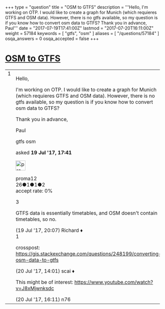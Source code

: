 +++
type = "question"
title = "OSM to GTFS"
description = '''Hello, I&#x27;m working on OTP. I would like to create a graph for Munich (which requieres GTFS and OSM data). However, there is no gtfs available, so my question is if you know how to convert osm data to GTFS? Thank you in advance, Paul'''
date = "2017-07-19T17:41:00Z"
lastmod = "2017-07-20T16:11:00Z"
weight = 57184
keywords = [ "gtfs", "osm" ]
aliases = [ "/questions/57184" ]
osqa_answers = 0
osqa_accepted = false
+++

<div class="headNormal">

# [OSM to GTFS](/questions/57184/osm-to-gtfs)

</div>

<div id="main-body">

<div id="askform">

<table id="question-table" style="width:100%;">
<colgroup>
<col style="width: 50%" />
<col style="width: 50%" />
</colgroup>
<tbody>
<tr>
<td style="width: 30px; vertical-align: top"><div class="vote-buttons">
<span id="post-57184-upvote" class="ajax-command post-vote up" rel="nofollow" title="I like this post (click again to cancel)"> </span>
<div id="post-57184-score" class="post-score" title="current number of votes">
1
</div>
<span id="post-57184-downvote" class="ajax-command post-vote down" rel="nofollow" title="I dont like this post (click again to cancel)"> </span> <span id="favorite-mark" class="ajax-command favorite-mark" rel="nofollow" title="mark/unmark this question as favorite (click again to cancel)"> </span>
<div id="favorite-count" class="favorite-count">
&#10;</div>
</div></td>
<td><div id="item-right">
<div class="question-body">
<p>Hello,</p>
<p>I'm working on OTP. I would like to create a graph for Munich (which requieres GTFS and OSM data). However, there is no gtfs available, so my question is if you know how to convert osm data to GTFS?</p>
<p>Thank you in advance,</p>
<p>Paul</p>
</div>
<div id="question-tags" class="tags-container tags">
<span class="post-tag tag-link-gtfs" rel="tag" title="see questions tagged &#39;gtfs&#39;">gtfs</span> <span class="post-tag tag-link-osm" rel="tag" title="see questions tagged &#39;osm&#39;">osm</span>
</div>
<div id="question-controls" class="post-controls">
&#10;</div>
<div class="post-update-info-container">
<div class="post-update-info post-update-info-user">
<p>asked <strong>19 Jul '17, 17:41</strong></p>
<img src="https://secure.gravatar.com/avatar/130ca2f366c028d9386d99be72623903?s=32&amp;d=identicon&amp;r=g" class="gravatar" width="32" height="32" alt="proma12&#39;s gravatar image" />
<p><span>proma12</span><br />
<span class="score" title="26 reputation points">26</span><span title="1 badges"><span class="badge1">●</span><span class="badgecount">1</span></span><span title="1 badges"><span class="silver">●</span><span class="badgecount">1</span></span><span title="2 badges"><span class="bronze">●</span><span class="badgecount">2</span></span><br />
<span class="accept_rate" title="Rate of the user&#39;s accepted answers">accept rate:</span> <span title="proma12 has no accepted answers">0%</span></p>
</div>
</div>
<div id="comments-container-57184" class="comments-container">
<span id="57186"></span>
<div id="comment-57186" class="comment">
<div id="post-57186-score" class="comment-score">
3
</div>
<div class="comment-text">
<p>GTFS data is essentially timetables, and OSM doesn't contain timetables, so no.</p>
</div>
<div id="comment-57186-info" class="comment-info">
<span class="comment-age">(19 Jul '17, 20:07)</span> <span class="comment-user userinfo">Richard ♦</span>
</div>
</div>
<span id="57201"></span>
<div id="comment-57201" class="comment">
<div id="post-57201-score" class="comment-score">
1
</div>
<div class="comment-text">
<p>crosspost: <a href="https://gis.stackexchange.com/questions/248199/converting-osm-data-to-gtfs">https://gis.stackexchange.com/questions/248199/converting-osm-data-to-gtfs</a></p>
</div>
<div id="comment-57201-info" class="comment-info">
<span class="comment-age">(20 Jul '17, 14:01)</span> <span class="comment-user userinfo">scai ♦</span>
</div>
</div>
<span id="57206"></span>
<div id="comment-57206" class="comment">
<div id="post-57206-score" class="comment-score">
&#10;</div>
<div class="comment-text">
<p>This might be of interest: <a href="https://www.youtube.com/watch?v=J8xMjwnksdc">https://www.youtube.com/watch?v=J8xMjwnksdc</a></p>
</div>
<div id="comment-57206-info" class="comment-info">
<span class="comment-age">(20 Jul '17, 16:11)</span> <span class="comment-user userinfo">n76</span>
</div>
</div>
</div>
<div id="comment-tools-57184" class="comment-tools">
&#10;</div>
<div class="clear">
&#10;</div>
<div id="comment-57184-form-container" class="comment-form-container">
&#10;</div>
<div class="clear">
&#10;</div>
</div></td>
</tr>
</tbody>
</table>

</div>

</div>

